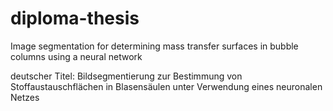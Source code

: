 # diploma-thesis
Image segmentation for determining mass transfer surfaces in bubble columns using a neural network

deutscher Titel:
Bildsegmentierung zur Bestimmung von Stoffaustauschflächen in Blasensäulen unter Verwendung eines neuronalen Netzes 

